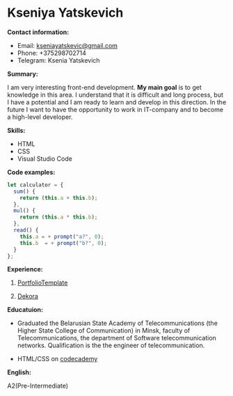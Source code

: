 # Kseniya Yatskevich

**Contact information:**
* Email: kseniayatskevic@gmail.com
* Phone: +375298702714
* Telegram: Ksenia Yatskevich

**Summary:**

I am very interesting front-end development. **My main goal** is to get knowledge in this area. I understand that it is difficult and long process, but I have a potential and I am ready to learn and develop in this direction.  In the future I  want to have the opportunity to work in IT-company and  to become a high-level developer.

**Skills:**

* HTML
* CSS
* Visual Studio Code

**Code examples:**

```javascript
let calculator = {
  sum() {
    return (this.a + this.b);
  },
  mul() {
    return (this.a * this.b);
  },
  read() {
    this.a = + prompt("a?", 0);
    this.b  = + prompt("b?", 0);
  }
};
```

**Experience:**

1. [PortfolioTemplate](https://github.com/KseniyaYatskevich/PortfolioTemplate)

2. [Dekora](https://github.com/KseniyaYatskevich/Dekora)


**Educatuion:**

* Graduated the Belarusian State Academy of Telecommunications (the Higher State College of Communication) in Minsk, faculty of Telecommunications, the department of Software telecommunication networks. Qualification is the the engineer of telecommunication.

* HTML/CSS on [codecademy](https://www.codecademy.com/users/Kseniya_Ya/achievements)

**English:**

A2(Pre-Intermediate)
